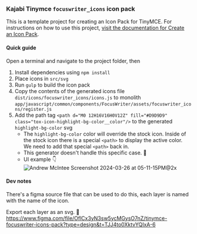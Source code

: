 ### Kajabi Tinymce `focuswriter_icons` icon pack 

This is a template project for creating an Icon Pack for TinyMCE. For instructions on how to use this project, [visit the documentation for Create an Icon Pack](https://www.tiny.cloud/docs/tinymce/latest/creating-an-icon-pack/).

#### Quick guide
Open a terminal and navigate to the project folder, then

1. Install dependencies using `npm install`
2. Place icons in `src/svg`
3. Run `gulp` to build the icon pack
4. Copy the contents of the generated icons file `dist/icons/focuswriter_icons/icons.js` to monolith `app/javascript/common/components/FocusWriter/assets/focuswriter_icons/register.js`
5. Add the path tag `<path d="M0 12H16V16H0V12Z" fill="#D9D9D9" class="tox-icon-highlight-bg-color__color"/>` to the generated `highlight-bg-color` svg
    - The `highlight-bg-color` color will override the stock icon. Inside of the stock icon there is a special `<path>` to display the active color. We need to add that special `<path>` back in.
    - This generator doesn't handle this specific case. 🥲
    - UI example 👇
![Andrew McIntee Screenshot 2024-03-26 at 05-11-15PM@2x](https://github.com/Kajabi/tinymce-focuswriter-icons-pack/assets/565743/ef89b898-3e29-414a-be14-a815f1298744)




#### Dev notes
There's a figma source file that can be used to do this, each layer is named with the name of the icon.

Export each layer as an svg.
🔗 https://www.figma.com/file/OflCx3yN3sw5ycMGysO7nZ/tinymce-focuswriter-icons-pack?type=design&t=TJJ4to0XktvYQIxA-6
